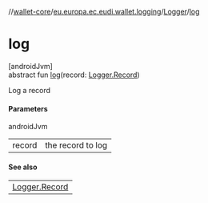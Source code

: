 //[wallet-core](../../../index.md)/[eu.europa.ec.eudi.wallet.logging](../index.md)/[Logger](index.md)/[log](log.md)

# log

[androidJvm]\
abstract fun [log](log.md)(record: [Logger.Record](-record/index.md))

Log a record

#### Parameters

androidJvm

| | |
|---|---|
| record | the record to log |

#### See also

| |
|---|
| [Logger.Record](-record/index.md) |
